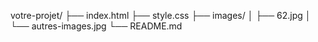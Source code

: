 votre-projet/
├── index.html
├── style.css
├── images/
│   ├── 62.jpg
│   └── autres-images.jpg
└── README.md
